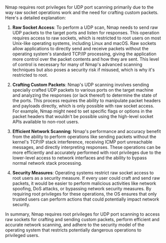 Nmap requires root privileges for UDP port scanning primarily due to the way raw socket operations work and the need for crafting custom packets. Here's a detailed explanation:

1. **Raw Socket Access**: To perform a UDP scan, Nmap needs to send raw UDP packets to the target ports and listen for responses. This operation requires access to raw sockets, which is restricted to root users on most Unix-like operating systems, including Linux and macOS. Raw sockets allow applications to directly send and receive packets without the operating system's standard TCP/IP processing, giving the application more control over the packet contents and how they are sent. This level of control is necessary for many of Nmap's advanced scanning techniques but also poses a security risk if misused, which is why it's restricted to root.

2. **Crafting Custom Packets**: Nmap's UDP scanning involves sending specially crafted UDP packets to various ports on the target machine and analyzing the responses (or lack thereof) to determine the state of the ports. This process requires the ability to manipulate packet headers and payloads directly, which is only possible with raw socket access. For example, Nmap might need to set specific flags or options in the packet headers that wouldn't be possible using the high-level socket APIs available to non-root users.

3. **Efficient Network Scanning**: Nmap's performance and accuracy benefit from the ability to perform operations like sending packets without the kernel's TCP/IP stack interference, receiving ICMP port unreachable messages, and directly interpreting responses. These operations can be more efficiently and accurately performed with root privileges due to the lower-level access to network interfaces and the ability to bypass normal network stack processing.

4. **Security Measures**: Operating systems restrict raw socket access to root users as a security measure. If every user could craft and send raw packets, it would be easier to perform malicious activities like network spoofing, DoS attacks, or bypassing network security measures. By requiring root privileges for these operations, the OS ensures that only trusted users can perform actions that could potentially impact network security.

In summary, Nmap requires root privileges for UDP port scanning to access raw sockets for crafting and sending custom packets, perform efficient and accurate network scanning, and adhere to the security model of the operating system that restricts potentially dangerous operations to privileged users.
